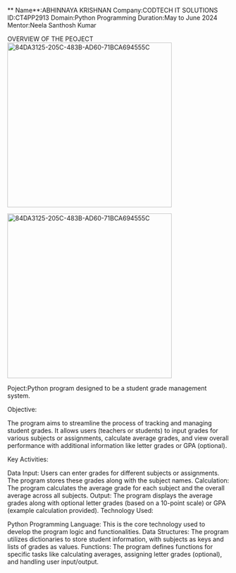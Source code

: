 ** Name**:ABHINNAYA KRISHNAN
Company:CODTECH IT SOLUTIONS
ID:CT4PP2913
Domain:Python Programming
Duration:May to June 2024
Mentor:Neela Santhosh Kumar

OVERVIEW OF THE PEOJECT
<img width="373" alt="84DA3125-205C-483B-AD60-71BCA694555C" src="https://github.com/urk23cs1234/CODTECH-task2/assets/156493402/de1f065b-3545-4fa7-82c3-b0f7f619eb30">

<img width="373" alt="84DA3125-205C-483B-AD60-71BCA694555C" src=https://github.com/urk23cs1234/CODTECH-task2/assets/156493402/5f55efaf-2eff-4091-bb2f-96ca3678d761>




Poject:Python program designed to be a student grade management system.

Objective:

The program aims to streamline the process of tracking and managing student grades. It allows users (teachers or students) to input grades for various subjects or assignments, calculate average grades, and view overall performance with additional information like letter grades or GPA (optional).

Key Activities:

Data Input: Users can enter grades for different subjects or assignments. The program stores these grades along with the subject names.
Calculation: The program calculates the average grade for each subject and the overall average across all subjects.
Output: The program displays the average grades along with optional letter grades (based on a 10-point scale) or GPA (example calculation provided).
Technology Used:

Python Programming Language: This is the core technology used to develop the program logic and functionalities.
Data Structures: The program utilizes dictionaries to store student information, with subjects as keys and lists of grades as values.
Functions: The program defines functions for specific tasks like calculating averages, assigning letter grades (optional), and handling user input/output.
